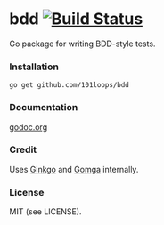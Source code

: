 bdd [![Build Status](https://secure.travis-ci.org/101loops/bdd.png)](https://travis-ci.org/101loops/bdd)
======

Go package for writing BDD-style tests.

### Installation
`go get github.com/101loops/bdd`

### Documentation
[godoc.org](http://godoc.org/github.com/101loops/bdd)

### Credit
Uses [Ginkgo](http://onsi.github.io/ginkgo/) and [Gomga](http://onsi.github.io/gomega/) internally.

### License
MIT (see LICENSE).

